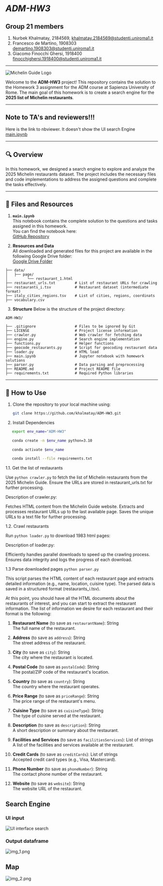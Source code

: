 # ***ADM-HW3***  

## Group 21 members
1. Nurbek Khalmatay, 2184569, khalmatay.2184569@studenti.uniroma1.it
2. Francesco de Martino, 1908303 demartino.1908303@studenti.uniroma1.it
3. Giacomo Finocchi Ghersi, 1918400
finocchighersi.1918400@studenti.uniroma1.it
---

![Michelin Guide Logo](https://guide.michelin.com/assets/images/michelin-guide-logo-dark.svg)

Welcome to the **ADM-HW3** project! This repository contains the solution to the Homework 3 assignment for the ADM course at Sapienza University of Rome. The main goal of this homework is to create a search engine for the **2025 list of Michelin restaurants**.  

---
## Note to TA's and reviewers!!!
Here is the link to nbviewer. It doesn't show the UI search Engine [main.ipynb](https://nbviewer.org/github/khalmatay/ADM-HW3/blob/main/main.ipynb)




---

## 🔍 **Overview**

In this homework, we designed a search engine to explore and analyze the 2025 Michelin restaurants dataset. The project includes the necessary files and code implementations to address the assigned questions and complete the tasks effectively.  

--- 


## 📂 **Files and Resources**

1. **`main.ipynb`**  
   This notebook contains the complete solution to the questions and tasks assigned in this homework.  
   You can find the notebook here:  
   [GitHub Repository](https://github.com/Sapienza-University-Rome/ADM/tree/master/2024/Homework_3)  

2. **Resources and Data**  
   All downloaded and generated files for this project are available in the following Google Drive folder:  
   [Google Drive Folder](https://drive.google.com/drive/folders/1rRZ-I2nrcCurl0CJufRs6lONLLtKO56T?hl=it)  
```
├── data/
│   ├── page/
│         └── restaurant_1.html
├── restaurant_urls.txt         # List of restaurant URLs for crawling
├── restaurants_i.tsv           # Restaurant dataset (intermediate format)  
├── italy_cities_regions.tsv    # List of cities, regions, coordinats    
├── vocabulary.csv
```
3. **Structure**
Below is the structure of the project directory:

```plaintext
ADM-HW3/

├── .gitignore                  # Files to be ignored by Git
├── LICENSE                     # Project license information
├── crawler.py                  # Web crawler for fetching data
├── engine.py                   # Search engine implementation
├── functions.py                # Helper functions
├── geocode_restaurants.py      # Script for geocoding restaurant data
├── loader.py                   # HTML load 
├── main.ipynb                  # Jupyter notebook with homework solutions
├── parser.py                   # Data parsing and preprocessing
├── README.md                   # Project README file
├── requirements.txt            # Required Python libraries

````

---

## 📖 **How to Use**

1. Clone the repository to your local machine using:  
   ```bash
   git clone https://github.com/khalmatay/ADM-HW3.git
   ```
   
2. Install Dependencies

```bash
   export env_name="ADM-HW3"
   
   conda create -n $env_name python=3.10
   
   conda activate $env_name
   
   conda install --file requirements.txt
```

1.1. Get the list of restaurants

Use ```python crawler.py``` to fetch the list of Michelin restaurants from the 2025 Michelin Guide.
Ensure the URLs are stored in restaurant_urls.txt for further processing.

Description of crawler.py:

Fetches HTML content from the Michelin Guide website.
Extracts and processes restaurant URLs up to the last available page.
Saves the unique URLs to a text file for further processing.

1.2. Crawl restaurants

Run ```python loader.py``` to download 1983 html pages:

Description of loader.py:

Efficiently handles parallel downloads to speed up the crawling process.
Ensures data integrity and logs the progress of each download.

1.3 Parse downloaded pages
```python parser.py```

This script parses the HTML content of each restaurant page and extracts detailed information (e.g., name, location, cuisine type).
The parsed data is saved in a structured format (restaurants_i.tsv).

At this point, you should have all the HTML documents about the restaurants of interest, and you can start to extract the restaurant information. The list of information we desire for each restaurant and their format is the following:

1. **Restaurant Name** (to save as `restaurantName`): String  
   The full name of the restaurant.

2. **Address** (to save as `address`): String  
   The street address of the restaurant.

3. **City** (to save as `city`): String  
   The city where the restaurant is located.

4. **Postal Code** (to save as `postalCode`): String  
   The postal/ZIP code of the restaurant's location.

5. **Country** (to save as `country`): String  
   The country where the restaurant operates.

6. **Price Range** (to save as `priceRange`): String  
   The price range of the restaurant's menu.

7. **Cuisine Type** (to save as `cuisineType`): String  
   The type of cuisine served at the restaurant.

8. **Description** (to save as `description`): String  
   A short description or summary about the restaurant.

9. **Facilities and Services** (to save as `facilitiesServices`): List of strings  
   A list of the facilities and services available at the restaurant.

10. **Credit Cards** (to save as `creditCards`): List of strings  
    Accepted credit card types (e.g., Visa, Mastercard).

11. **Phone Number** (to save as `phoneNumber`): String  
    The contact phone number of the restaurant.

12. **Website** (to save as `website`): String  
    The website URL of the restaurant.

## **Search Engine** 
### UI input
![UI interface search](img.png)
### Output dataframe
![img_1.png](img_1.png)

## **Map** 
![img_2.png](img_2.png)

